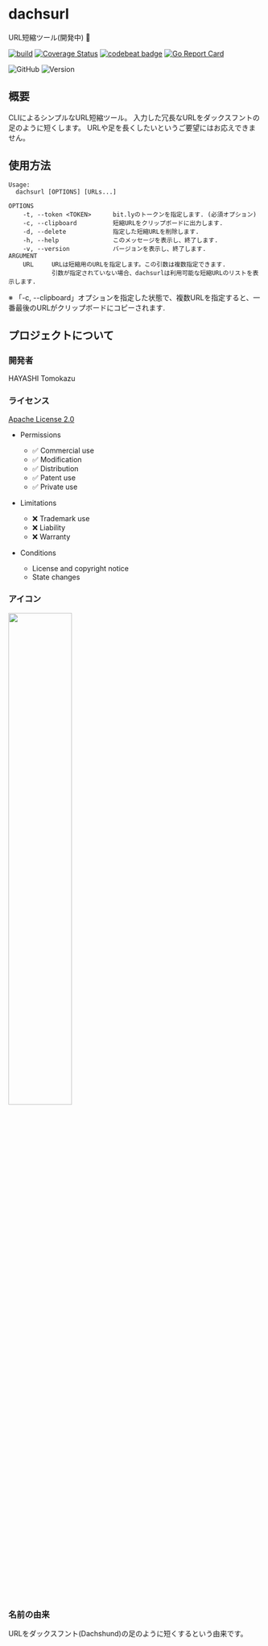 # dachsurl
URL短縮ツール(開発中) 🥺

<!-- https://www.apache.org/licenses/LICENSE-2.0 -->

[![build](https://github.com/practiceT/dachsurl/actions/workflows/build.yml/badge.svg)](https://github.com/practiceT/dachsurl/actions/workflows/build.yml)
[![Coverage Status](https://coveralls.io/repos/github/practiceT/dachsurl/badge.svg)](https://coveralls.io/github/practiceT/dachsurl)
[![codebeat badge](https://codebeat.co/badges/518faef1-bda5-47e1-9083-0414106885b8)](https://codebeat.co/projects/github-com-practicet-dachsurl-main)
[![Go Report Card](https://goreportcard.com/badge/github.com/practiceT/dachsurl)](https://goreportcard.com/report/github.com/practiceT/dachsurl)

![GitHub](https://img.shields.io/github/license/practiceT/dachsurl?style=plastic)
![Version](https://img.shields.io/badge/Version-0.1.21-informational)


## 概要
CLIによるシンプルなURL短縮ツール。
入力した冗長なURLをダックスフントの足のように短くします。
URLや足を長くしたいというご要望にはお応えできません。


## 使用方法
```
Usage:
  dachsurl [OPTIONS] [URLs...]

OPTIONS
    -t, --token <TOKEN>      bit.lyのトークンを指定します. (必須オプション)
    -c, --clipboard          短縮URLをクリップボードに出力します.
    -d, --delete             指定した短縮URLを削除します.
    -h, --help               このメッセージを表示し、終了します.
    -v, --version            バージョンを表示し、終了します.
ARGUMENT
    URL     URLは短縮用のURLを指定します。この引数は複数指定できます.
            引数が指定されていない場合、dachsurlは利用可能な短縮URLのリストを表示します.
```
※ 「-c, --clipboard」オプションを指定した状態で、複数URLを指定すると、一番最後のURLがクリップボードにコピーされます.


<!-- ## インストール方法

### Homebrew

```
brew install practicet/brew/dachshurl
```

### Docker

```
docker run -it --rm practicet/dachshurl:latest -t <token> <url...>
``` -->


## プロジェクトについて

### 開発者
HAYASHI Tomokazu

### ライセンス
[Apache License 2.0](http://www.apache.org/licenses/LICENSE-2.0)

- Permissions
  - ✅ Commercial use
  - ✅ Modification
  - ✅ Distribution
  - ✅ Patent use
  - ✅ Private use

- Limitations
  - ❌ Trademark use
  - ❌ Liability
  - ❌ Warranty

- Conditions
  - License and copyright notice
  - State changes

### アイコン
<!-- ![Icon](docs/static/images/dachsurl.svg) -->
<img src="docs/static/images/dachsurl.svg" width="50%">

### 名前の由来
URLをダックスフント(Dachshund)の足のように短くするという由来です。
